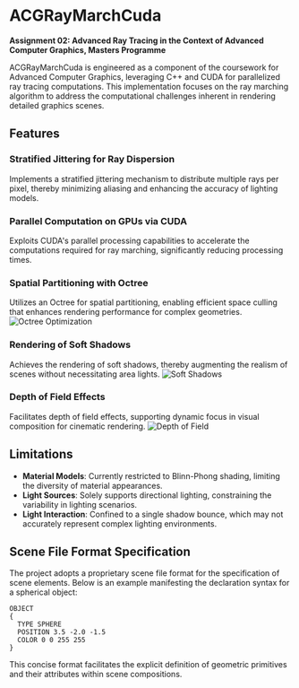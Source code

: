 # ACGRayMarchCuda
**Assignment 02: Advanced Ray Tracing in the Context of Advanced Computer Graphics, Masters Programme**

ACGRayMarchCuda is engineered as a component of the coursework for Advanced Computer Graphics, leveraging C++ and CUDA for parallelized ray tracing computations. This implementation focuses on the ray marching algorithm to address the computational challenges inherent in rendering detailed graphics scenes.

## Features

### Stratified Jittering for Ray Dispersion
Implements a stratified jittering mechanism to distribute multiple rays per pixel, thereby minimizing aliasing and enhancing the accuracy of lighting models.

### Parallel Computation on GPUs via CUDA
Exploits CUDA's parallel processing capabilities to accelerate the computations required for ray marching, significantly reducing processing times.

### Spatial Partitioning with Octree
Utilizes an Octree for spatial partitioning, enabling efficient space culling that enhances rendering performance for complex geometries.
![Octree Optimization](https://github.com/fallinbryan/ACGRayMarchCuda/assets/8240578/ff09b572-ddf4-465e-a858-5df9406e3702)

### Rendering of Soft Shadows
Achieves the rendering of soft shadows, thereby augmenting the realism of scenes without necessitating area lights.
![Soft Shadows](https://github.com/fallinbryan/ACGRayMarchCuda/assets/8240578/d8900051-fc10-4c88-9036-16b986e975e3)

### Depth of Field Effects
Facilitates depth of field effects, supporting dynamic focus in visual composition for cinematic rendering.
![Depth of Field](https://github.com/fallinbryan/ACGRayMarchCuda/assets/8240578/2255bd7d-ebc5-4736-857a-7ee9d4ab1e31)

## Limitations

- **Material Models**: Currently restricted to Blinn-Phong shading, limiting the diversity of material appearances.
- **Light Sources**: Solely supports directional lighting, constraining the variability in lighting scenarios.
- **Light Interaction**: Confined to a single shadow bounce, which may not accurately represent complex lighting environments.

## Scene File Format Specification

The project adopts a proprietary scene file format for the specification of scene elements. Below is an example manifesting the declaration syntax for a spherical object:

```
OBJECT
{
  TYPE SPHERE
  POSITION 3.5 -2.0 -1.5
  COLOR 0 0 255 255
}
```

This concise format facilitates the explicit definition of geometric primitives and their attributes within scene compositions.
